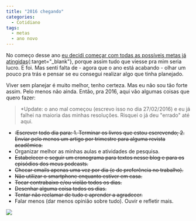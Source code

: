 ```yaml
---
title: "2016 chegando"
categories:
  - Cotidiano
tags:
  - metas
  - ano novo
---
```


No começo desse ano [eu decidi começar com todas as possíveis metas já atingidas](http://www.arcano5.com.br/2015-comecando/){:target="_blank"}, porque assim tudo que viesse pra mim seria lucro. E foi. Mas senti falta de - agora que o ano está acabando - olhar um pouco pra trás e pensar se eu consegui realizar algo que tinha planejado. 

Viver sem planejar é muito melhor, tenho certeza. Mas eu não sou tão forte assim. Pelo menos não ainda. Então, pra 2016, aqui vão algumas coisas que quero fazer:

> *Update: o ano mal começou (escrevo isso no dia 27/02/2016) e eu já falhei na maioria das minhas resoluções. Risquei o já deu "errado" até aqui.

- <strike>:Escrever todo dia para: 1. Terminar os livros que estou escrevendo; 2. Enviar pelo menos um artigo por trimestre para alguma revista acadêmica.</strike>
- Organizar melhor as minhas aulas e atividades de pesquisa.
- <strike>Estabelecer e seguir um cronograma para textos nesse blog e para os episódios dos meus podcasts.</strike>
- <strike>Checar emails apenas uma vez por dia (e de preferência no trabalho).</strike>
- <strike>Não utilizar o smartphone enquanto estiver em casa.</strike>
- <strike>Tocar contrabaixo e/ou violão todos os dias.</strike>
- <strike>Desenhar alguma coisa todos os dias.</strike>
- <strike>Tentar não reclamar de tudo e aprender a agradecer.</strike>
- Falar menos (dar menos opinião sobre tudo). Ouvir e refletir mais.

<img src="https://dl.dropboxusercontent.com/u/49566417/blog/12_2015/Minhas%20Ideias%20-%206.png">
